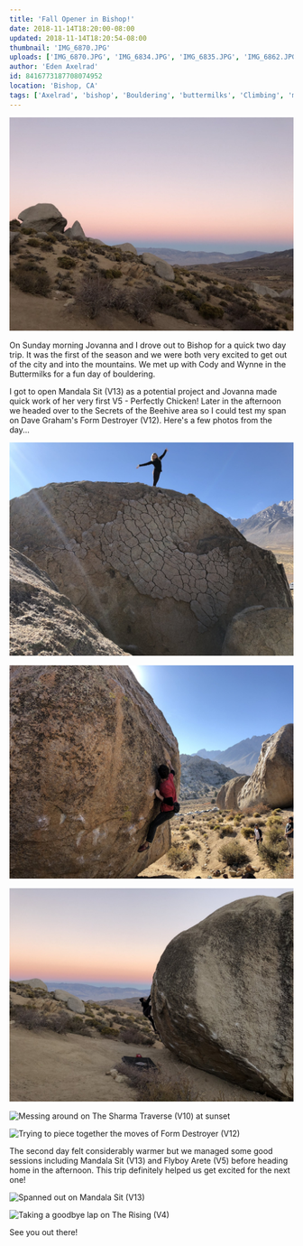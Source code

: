 ```yaml
---
title: 'Fall Opener in Bishop!'
date: 2018-11-14T18:20:00-08:00
updated: 2018-11-14T18:20:54-08:00
thumbnail: 'IMG_6870.JPG'
uploads: ['IMG_6870.JPG', 'IMG_6834.JPG', 'IMG_6835.JPG', 'IMG_6862.JPG', 'IMG_1953.jpg', 'IMG_1929.jpg', 'IMG_6939%202.jpg', 'IMG_6916%202.jpg']
author: 'Eden Axelrad'
id: 8416773187708074952
location: 'Bishop, CA'
tags: ['Axelrad', 'bishop', 'Bouldering', 'buttermilks', 'Climbing', 'mandala', 'perfectly chicken', 'sierra nevada']
---
```


![](uploads/IMG_6870.JPG)

On Sunday morning Jovanna and I drove out to Bishop for a quick two day trip. It was the first of the season and we were both very excited to get out of the city and into the mountains. We met up with Cody and Wynne in the Buttermilks for a fun day of bouldering.

I got to open Mandala Sit (V13) as a potential project and Jovanna made quick work of her very first V5 - Perfectly Chicken! Later in the afternoon we headed over to the Secrets of the Beehive area so I could test my span on Dave Graham's Form Destroyer (V12). Here's a few photos from the day...

![](uploads/IMG_6834.JPG)

![Cody on Knobs (V5)](uploads/IMG_6835.JPG)

![Jovanna climbing Perfectly Chicken (V5)!](uploads/IMG_6862.JPG)

![Messing around on The Sharma Traverse (V10) at sunset](uploads/IMG_1953.jpg)

![Trying to piece together the moves of Form Destroyer (V12)](uploads/IMG_1929.jpg)

The second day felt considerably warmer but we managed some good sessions including Mandala Sit (V13) and Flyboy Arete (V5) before heading home in the afternoon. This trip definitely helped us get excited for the next one!

![Spanned out on Mandala Sit (V13)](uploads/IMG_6939%202.jpg)

![Taking a goodbye lap on The Rising (V4)](uploads/IMG_6916%202.jpg)

See you out there!
